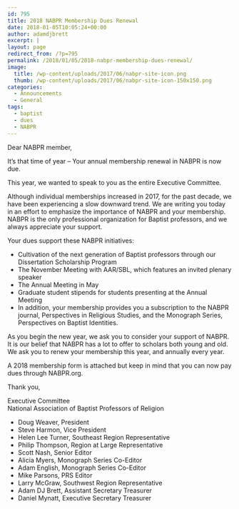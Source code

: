 ```yaml
---
id: 795
title: 2018 NABPR Membership Dues Renewal
date: 2018-01-05T10:05:24+00:00
author: adamdjbrett
excerpt: |
layout: page
redirect_from: /?p=795
permalink: /2018/01/05/2018-nabpr-membership-dues-renewal/
image:
  title: /wp-content/uploads/2017/06/nabpr-site-icon.png
  thumb: /wp-content/uploads/2017/06/nabpr-site-icon-150x150.png
categories:
  - Announcements
  - General
tags:
  - baptist
  - dues
  - NABPR
---
```

Dear NABPR member,

It’s that time of year – Your annual membership renewal in NABPR is now due.

This year, we wanted to speak to you as the entire Executive Committee.

Although individual memberships increased in 2017, for the past decade, we have been experiencing a slow downward trend. We are writing you today in an effort to emphasize the importance of NABPR and your membership. NABPR is the only professional organization for Baptist professors, and we always appreciate your support.

Your dues support these NABPR initiatives:

  * Cultivation of the next generation of Baptist professors through our Dissertation Scholarship Program
  * The November Meeting with AAR/SBL, which features an invited plenary speaker
  * The Annual Meeting in May
  * Graduate student stipends for students presenting at the Annual Meeting
  * In addition, your membership provides you a subscription to the NABPR journal, Perspectives in Religious Studies, and the Monograph Series, Perspectives on Baptist Identities.

As you begin the new year, we ask you to consider your support of NABPR. It is our belief that NABPR has a lot to offer to scholars both young and old. We ask you to renew your membership this year, and annually every year.

A 2018 membership form is attached but keep in mind that you can now pay dues through NABPR.org.

Thank you,

Executive Committee  
National Association of Baptist Professors of Religion

  * Doug Weaver, President
  * Steve Harmon, Vice President
  * Helen Lee Turner, Southeast Region Representative
  * Philip Thompson, Region at Large Representative
  * Scott Nash, Senior Editor
  * Alicia Myers, Monograph Series Co-Editor
  * Adam English, Monograph Series Co-Editor
  * Mike Parsons, PRS Editor
  * Larry McGraw, Southwest Region Representative
  * Adam DJ Brett, Assistant Secretary Treasurer
  * Daniel Mynatt, Executive Secretary Treasurer
